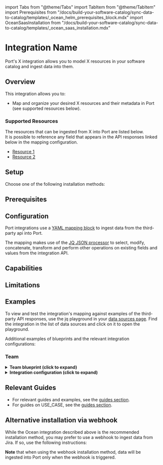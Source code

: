 import Tabs from "@theme/Tabs"
import TabItem from "@theme/TabItem"
import Prerequisites from "/docs/build-your-software-catalog/sync-data-to-catalog/templates/\_ocean_helm_prerequisites_block.mdx"
import OceanSaasInstallation from "/docs/build-your-software-catalog/sync-data-to-catalog/templates/_ocean_saas_installation.mdx"

# Integration Name

Port's X integration allows you to model X resources in your software catalog and ingest data into them.

## Overview

This integration allows you to:

- Map and organize your desired X resources and their metadata in Port (see supported resources below).
<!--
If real time is supported, add this to the list:
- Watch for X object changes (create/update/delete) in real-time, and automatically apply the changes to your software catalog.

If real time is not supported, add this to the list:
- Periodically ingest X resources into Port.

If there are any special capabilities of the integration such as gitops, multi-account support, etc., mention them in the list briefly. For example:
- Manage Port entities using GitOps.
-->

### Supported Resources

The resources that can be ingested from X into Port are listed below.  
It is possible to reference any field that appears in the API responses linked below in the mapping configuration.

- [Resource 1](link-to-api-docs)
- [Resource 2](link-to-api-docs)

<!--
List the resources that can be ingested using this integration, with links to the 3rd party API documentation.
If we support generic resources based on the third party api capabilities link to the docs and how to find it. e.g. like in aws.
-->

## Setup

Choose one of the following installation methods:

<Tabs groupId="installation-methods" queryString="installation-methods">

<TabItem value="hosted-by-port" label="Hosted by Port" default>

<OceanSaasInstallation/>

</TabItem>

<TabItem value="real-time-self-hosted" label="Real-time (self-hosted)">

<h2> Prerequisites </h2>
 
<Prerequisites/>

</TabItem>

<TabItem value="one-time-ci" label="Scheduled (CI)">

</TabItem>

</Tabs>


## Configuration

Port integrations use a [YAML mapping block](/build-your-software-catalog/customize-integrations/configure-mapping#configuration-structure) to ingest data from the third-party api into Port.

The mapping makes use of the [JQ JSON processor](https://stedolan.github.io/jq/manual/) to select, modify, concatenate, transform and perform other operations on existing fields and values from the integration API.

## Capabilities

<!-- Add any unique capability here using a ### header. For example:
### Ingest files from your repositories
-->

## Limitations

<!-- Add any limitations of the integration here -->

## Examples

<!-- Make sure to add examples of supported blueprints and mappings -->
<!--If there are 5 or more examples, create a new page for the examples and link to it here. -->

To view and test the integration's mapping against examples of the third-party API responses, use the jq playground in your [data sources page](https://app.getport.io/settings/data-sources). Find the integration in the list of data sources and click on it to open the playground.

Additional examples of blueprints and the relevant integration configurations:

<!-- Here is an example of blueprint and integration configuration (Replace with the integration resources) -->
### Team

<details>
<summary><b>Team blueprint (click to expand)</b></summary>

```json showLineNumbers
{
  "identifier": "linearTeam",
  "title": "Linear Team",
  "icon": "Linear",
  "description": "A Linear team",
  "schema": {
    "properties": {
      "description": {
        "type": "string",
        "title": "Description",
        "description": "Team description"
      },
      "workspaceName": {
        "type": "string",
        "title": "Workspace Name",
        "description": "The name of the workspace this team belongs to"
      },
      "url": {
        "title": "Team URL",
        "type": "string",
        "format": "url",
        "description": "URL to the team in Linear"
      }
    }
  },
  "calculationProperties": {}
}
```

</details>

<details>
<summary><b>Integration configuration (click to expand)</b></summary>

```yaml showLineNumbers
createMissingRelatedEntities: true
deleteDependentEntities: true
resources:
  - kind: team
    selector:
      query: "true"
    port:
      entity:
        mappings:
          identifier: .key
          title: .name
          blueprint: '"linearTeam"'
          properties:
            description: .description
            workspaceName: .organization.name
            url: "\"https://linear.app/\" + .organization.urlKey + \"/team/\" + .key"
```

</details>

## Relevant Guides

<!-- This section should contain one or more links (using bullets) to the guides section, filtered by technology/use-case. -->
<!-- Make sure to replace the ?tags=<X> with your integration identifier -->
- For relevant guides and examples, see the [guides section](https://docs.getport.io/guides?tags=<X>).
- For guides on USE_CASE, see the [guides section](https://docs.getport.io/guides?tags=<USE_CASE>).

## Alternative installation via webhook

<!-- If the integration has an alternative installation method section, add it here. -->

While the Ocean integration described above is the recommended installation method, you may prefer to use a webhook to ingest data from Jira. If so, use the following instructions:

**Note** that when using the webhook installation method, data will be ingested into Port only when the webhook is triggered.